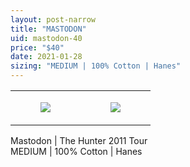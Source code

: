```yaml
---
layout: post-narrow
title: "MASTODON"
uid: mastodon-40
price: "$40"
date: 2021-01-28
sizing: "MEDIUM | 100% Cotton | Hanes"
---
```




<table style="width:100%;"><tr><td style="vertical-align:top;">
      <figure class="tmblr-full" data-orig-height="2048" data-orig-width="1365" data-orig-src="https://concertshirts.netlify.app/shirts/0466/0466-01.jpg"><img src="https://64.media.tumblr.com/a6b12a990c624530c79fd78fe5364767/21e8e53c0911abaf-4a/s540x810/836696c868cfe35168fa353719d042cbab65b2c3.jpg" data-orig-height="2048" data-orig-width="1365" data-orig-src="https://concertshirts.netlify.app/shirts/0466/0466-01.jpg"/></figure></td>
    <td style="vertical-align:top;">
      <figure class="tmblr-full" data-orig-height="2048" data-orig-width="1365" data-orig-src="https://concertshirts.netlify.app/shirts/0466/0466-02.jpg"><img src="https://64.media.tumblr.com/bc86ab60f1d8a99a1f48ef2d01f8744b/21e8e53c0911abaf-ec/s540x810/9875ede2361e1e0a772733ec5824308966eefdfd.jpg" data-orig-height="2048" data-orig-width="1365" data-orig-src="https://concertshirts.netlify.app/shirts/0466/0466-02.jpg"/></figure></td>
  </tr></table><p>
  Mastodon | The Hunter 2011 Tour<br/>MEDIUM | 100% Cotton | Hanes
</p>
